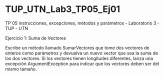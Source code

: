 # TUP_UTN_Lab3_TP05_Ej01
TP 05 instrucciones, excepciones, métodos y parámetros - Laboratorio 3 - TUP - UTN


Ejercicio 1: Suma de Vectores

Escribe un método llamado SumarVectores que tome dos vectores de enteros como parámetros y devuelva un nuevo vector que sea la suma de los dos vectores. Si los vectores tienen longitudes diferentes, lanza una excepción ArgumentException para indicar que los vectores deben ser del mismo tamaño.
